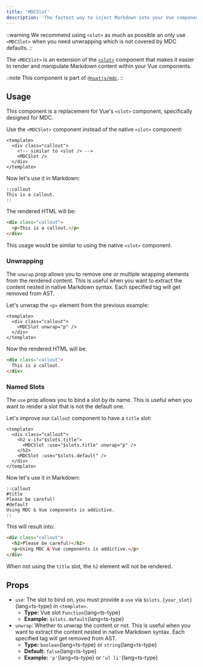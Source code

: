 ```yaml
---
title: 'MDCSlot'
description: 'The fastest way to inject Markdown into your Vue components.'
---
```


::warning
We recommend using `<slot>` as much as possible an only use `<MDCSlot>` when you need unwrapping which is not covered by MDC defaults.
::

The `<MDCSlot>` is an extension of the [`<slot>`](https://vuejs.org/guide/components/slots.html) component that makes it easier to render and manipulate Markdown content within your Vue components.

::note
This component is part of [`@nuxtjs/mdc`](https://github.com/nuxt-modules/mdc).
::

## Usage

This component is a replacement for Vue's `<slot>` component, specifically designed for MDC.

Use the `<MDCSlot>` component instead of the native `<slot>` component:

```vue [components/content/Callout.vue]
<template>
  <div class="callout">
    <!-- similar to <slot /> -->
    <MDCSlot />
  </div>
</template>
```

Now let's use it in Markdown:

```mdc [content/index.md]
::callout
This is a callout.
::
```

The rendered HTML will be:

```html
<div class="callout">
  <p>This is a callout.</p>
</div>
```

This usage would be similar to using the native `<slot>` component.

### Unwrapping

The `unwrap` prop allows you to remove one or multiple wrapping elements from the rendered content. This is useful when you want to extract the content nested in native Markdown syntax. Each specified tag will get removed from AST.

Let's unwrap the `<p>` element from the previous example:

```vue [components/content/Callout.vue]
<template>
  <div class="callout">
    <MDCSlot unwrap="p" />
  </div>
</template>
```

Now the rendered HTML will be:

```html
<div class="callout">
  This is a callout.
</div>
```

### Named Slots

The `use` prop allows you to bind a slot by its name. This is useful when you want to render a slot that is not the default one.

Let's improve our `Callout` component to have a `title` slot:

```vue [components/content/Callout.vue]
<template>
  <div class="callout">
    <h2 v-if="$slots.title">
      <MDCSlot :use="$slots.title" unwrap="p" />
    </h2>
    <MDCSlot :use="$slots.default" />
  </div>
</template>
```

Now let's use it in Markdown:

```mdc [content/index.md]
::callout
#title
Please be careful!
#default
Using MDC & Vue components is addictive.
::
```

This will result into:

```html
<div class="callout">
  <h2>Please be careful!</h2>
  <p>Using MDC & Vue components is addictive.</p>
</div>
```

When not using the `title` slot, the `h2` element will not be rendered.

## Props

- `use`: The slot to bind on, you must provide a `use` via `$slots.{your_slot}`{lang=ts-type} in `<template>`.
  - **Type:** Vue slot `Function`{lang=ts-type}
  - **Example:** `$slots.default`{lang=ts-type}
- `unwrap`: Whether to unwrap the content or not. This is useful when you want to extract the content nested in native Markdown syntax. Each specified tag will get removed from AST.
  - **Type:** `boolean`{lang=ts-type} or `string`{lang=ts-type}
  - **Default:** `false`{lang=ts-type}
  - **Example:** `'p'`{lang=ts-type} or `'ul li'`{lang=ts-type}
